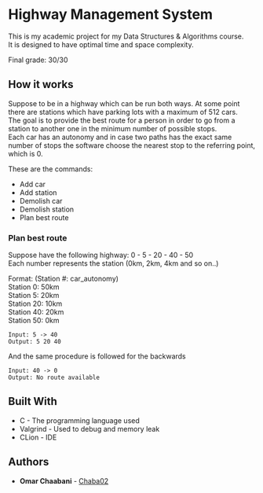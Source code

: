 # Highway Management System

This is my academic project for my Data Structures & Algorithms course.  
It is designed to have optimal time and space complexity.  

Final grade: 30/30

## How it works
Suppose to be in a highway which can be run both ways. At some point there are stations which have parking lots with a maximum of 512 cars.   
The goal is to provide the best route for a person in order to go from a station to another one in the minimum number of possible stops.  
Each car has an autonomy and in case two paths has the exact same number of stops the software choose the nearest stop to the referring point, which is 0.

These are the commands: 
- Add car
- Add station
- Demolish car
- Demolish station
- Plan best route

### Plan best route

Suppose have the following highway: 0 - 5 - 20 - 40 - 50  
Each number represents the station (0km, 2km, 4km and so on..)

Format: (Station #: car_autonomy)  
Station 0: 50km  
Station 5: 20km  
Station 20: 10km  
Station 40: 20km  
Station 50: 0km  
```
Input: 5 -> 40
Output: 5 20 40
```

And the same procedure is followed for the backwards

```
Input: 40 -> 0
Output: No route available
```


## Built With

* C - The programming language used
* Valgrind - Used to debug and memory leak
* CLion - IDE


## Authors

* **Omar Chaabani** - [Chaba02](https://github.com/Chaba02)


